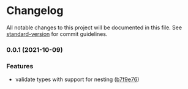 # Changelog

All notable changes to this project will be documented in this file. See [standard-version](https://github.com/conventional-changelog/standard-version) for commit guidelines.

### 0.0.1 (2021-10-09)


### Features

* validate types with support for nesting ([b7f9e76](https://github.com/PDMLab/ts-schema-validator/commit/b7f9e768a9038f8902a2c7b302c37406d470d9fc))
